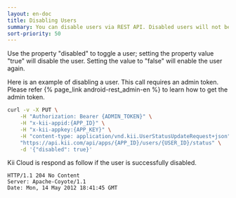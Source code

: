 ```yaml
---
layout: en-doc
title: Disabling Users
summary: You can disable users via REST API. Disabled users will not be able to log in, reset his/her password, or verify his/her account. All tokens issued to this user will be also invalidated.
sort-priority: 50
---
```

Use the property "disabled" to toggle a user; setting the property value "true" will disable the user.  Setting the value to "false" will enable the user again.

Here is an example of disabling a user.  This call requires an admin token.  Please refer {% page_link android-rest_admin-en %} to learn how to get the admin token.

```sh
curl -v -X PUT \
    -H "Authorization: Bearer {ADMIN_TOKEN}" \
    -H "x-kii-appid:{APP_ID}" \
    -H "x-kii-appkey:{APP_KEY}" \
    -H "content-type: application/vnd.kii.UserStatusUpdateRequest+json" \
    "https://api.kii.com/api/apps/{APP_ID}/users/{USER_ID}/status" \
    -d '{"disabled": true}'
```

Kii Cloud is respond as follow if the user is successfully disabled.

```
HTTP/1.1 204 No Content
Server: Apache-Coyote/1.1
Date: Mon, 14 May 2012 18:41:45 GMT
```
